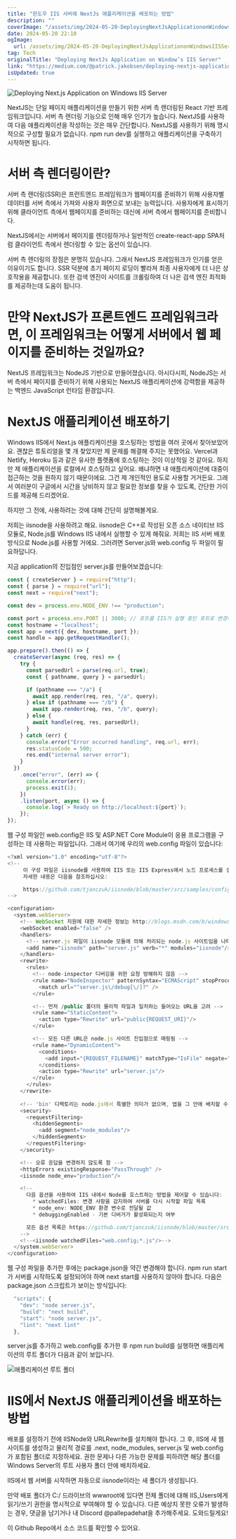 ```yaml
---
title: "윈도우 IIS 서버에 NextJs 애플리케이션을 배포하는 방법"
description: ""
coverImage: "/assets/img/2024-05-20-DeployingNextJsApplicationonWindowsIISServer_0.png"
date: 2024-05-20 22:10
ogImage: 
  url: /assets/img/2024-05-20-DeployingNextJsApplicationonWindowsIISServer_0.png
tag: Tech
originalTitle: "Deploying NextJs Application on Window’s IIS Server"
link: "https://medium.com/@patrick.jakobsen/deploying-nextjs-application-on-windows-iis-server-60793f416eb1"
isUpdated: true
---
```






![Deploying Next.js Application on Windows IIS Server](/assets/img/2024-05-20-DeployingNextJsApplicationonWindowsIISServer_0.png)

NextJS는 단일 페이지 애플리케이션을 만들기 위한 서버 측 렌더링된 React 기반 프레임워크입니다. 서버 측 렌더링 기능으로 인해 매우 인기가 높습니다. NextJS를 사용하여 다음 애플리케이션을 작성하는 것은 매우 간단합니다. NextJS를 사용하기 위해 명시적으로 구성할 필요가 없습니다. npm run dev를 실행하고 애플리케이션을 구축하기 시작하면 됩니다.

# 서버 측 렌더링이란?

서버 측 렌더링(SSR)은 프런트엔드 프레임워크가 웹페이지를 준비하기 위해 사용자별 데이터를 서버 측에서 가져와 사용자 화면으로 보내는 능력입니다. 사용자에게 표시하기 위해 클라이언트 측에서 웹페이지를 준비하는 대신에 서버 측에서 웹페이지를 준비합니다.
 

<div class="content-ad"></div>

NextJS에서는 서버에서 페이지를 렌더링하거나 일반적인 create-react-app SPA처럼 클라이언트 측에서 렌더링할 수 있는 옵션이 있습니다.

서버 측 렌더링의 장점은 분명히 있습니다. 그래서 NextJS 프레임워크가 인기를 얻은 이유이기도 합니다. SSR 덕분에 초기 페이지 로딩이 빨라져 최종 사용자에게 더 나은 상호작용을 제공합니다. 또한 검색 엔진이 사이트를 크롤링하여 더 나은 검색 엔진 최적화를 제공하는데 도움이 됩니다.

# 만약 NextJS가 프론트엔드 프레임워크라면, 이 프레임워크는 어떻게 서버에서 웹 페이지를 준비하는 것일까요?

NextJS 프레임워크는 NodeJS 기반으로 만들어졌습니다. 아시다시피, NodeJS는 서버 측에서 페이지를 준비하기 위해 사용되는 NextJS 애플리케이션에 강력함을 제공하는 백엔드 JavaScript 런타임 환경입니다.

<div class="content-ad"></div>

# NextJS 애플리케이션 배포하기

Windows IIS에서 Next.js 애플리케이션을 호스팅하는 방법을 여러 곳에서 찾아보았어요. 괜찮은 튜토리얼을 몇 개 찾았지만 제 문제를 해결해 주지는 못했어요. Vercel과 Netlify, Heroku 등과 같은 유사한 플랫폼에 호스팅하는 것이 이상적일 것 같아요. 하지만 제 애플리케이션을 로컬에서 호스팅하고 싶어요. 왜냐하면 내 애플리케이션에 대중이 접근하는 것을 원하지 않기 때문이에요. 그건 제 개인적인 용도로 사용할 거거든요. 그래서 여러분이 구글에서 시간을 낭비하지 않고 필요한 정보를 찾을 수 있도록, 간단한 가이드를 제공해 드리겠어요.

하지만 그 전에, 사용하려는 것에 대해 간단히 설명해볼게요.

저희는 iisnode을 사용하려고 해요. iisnode은 C++로 작성된 오픈 소스 네이티브 IIS 모듈로, Node.js를 Windows IIS 내에서 실행할 수 있게 해줘요. 저희는 IIS 서버 배포 방식으로 Node.js를 사용할 거에요. 그러려면 Server.js와 web.config 두 파일이 필요하답니다.

<div class="content-ad"></div>

지금 application의 진입점인 server.js를 만들어보겠습니다:

```js
const { createServer } = require("http");
const { parse } = require("url");
const next = require("next");

const dev = process.env.NODE_ENV !== "production";

const port = process.env.PORT || 3000; // 포트를 IIS가 실행 중인 포트로 변경하세요. 기본값은 80이고 개발 중이면 3000입니다.
const hostname = "localhost";
const app = next({ dev, hostname, port });
const handle = app.getRequestHandler();

app.prepare().then(() => {
  createServer(async (req, res) => {
    try {
      const parsedUrl = parse(req.url, true);
      const { pathname, query } = parsedUrl;

      if (pathname === "/a") {
        await app.render(req, res, "/a", query);
      } else if (pathname === "/b") {
        await app.render(req, res, "/b", query);
      } else {
        await handle(req, res, parsedUrl);
      }
    } catch (err) {
      console.error("Error occurred handling", req.url, err);
      res.statusCode = 500;
      res.end("internal server error");
    }
  })
    .once("error", (err) => {
      console.error(err);
      process.exit(1);
    })
    .listen(port, async () => {
      console.log(`> Ready on http://localhost:${port}`);
    });
});
```

웹 구성 파일인 web.config은 IIS 및 ASP.NET Core Module이 응용 프로그램을 구성하는 데 사용하는 파일입니다. 그래서 여기에 우리의 web.config 파일이 있습니다:

```js
<?xml version="1.0" encoding="utf-8"?>
<!--
     이 구성 파일은 iisnode를 사용하여 IIS 또는 IIS Express에서 노드 프로세스를 실행하는 경우 필요합니다.
     자세한 내용은 다음을 참조하십시오:

     https://github.com/tjanczuk/iisnode/blob/master/src/samples/configuration/web.config
-->

<configuration>
  <system.webServer>
    <!-- WebSocket 지원에 대한 자세한 정보는 http://blogs.msdn.com/b/windowsazure/archive/2013/11/14/introduction-to-websockets-on-windows-azure-web-sites.aspx에서 확인할 수 있습니다 -->
    <webSocket enabled="false" />
    <handlers>
      <!-- server.js 파일이 iisnode 모듈에 의해 처리되는 node.js 사이트임을 나타냄 -->
      <add name="iisnode" path="server.js" verb="*" modules="iisnode"/>
    </handlers>
    <rewrite>
      <rules>
        <!-- node-inspector 디버깅을 위한 요청 방해하지 않음 -->
        <rule name="NodeInspector" patternSyntax="ECMAScript" stopProcessing="true">
          <match url="^server.js\/debug[\/]?" />
        </rule>

        <!-- 먼저 /public 폴더의 물리적 파일과 일치하는 들어오는 URL을 고려 -->
        <rule name="StaticContent">
          <action type="Rewrite" url="public{REQUEST_URI}"/>
        </rule>

        <!-- 모든 다른 URL은 node.js 사이트 진입점으로 매핑됨 -->
        <rule name="DynamicContent">
          <conditions>
            <add input="{REQUEST_FILENAME}" matchType="IsFile" negate="True"/>
          </conditions>
          <action type="Rewrite" url="server.js"/>
        </rule>
      </rules>
    </rewrite>
    
    <!-- 'bin' 디렉토리는 node.js에서 특별한 의미가 없으며, 앱을 그 안에 배치할 수 있음 -->
    <security>
      <requestFiltering>
        <hiddenSegments>
          <add segment="node_modules"/>
        </hiddenSegments>
      </requestFiltering>
    </security>

    <!-- 오류 응답을 변경하지 않도록 함 -->
    <httpErrors existingResponse="PassThrough" />
    <iisnode node_env="production"/>

    <!--
      다음 옵션을 사용하여 IIS 내에서 Node를 호스트하는 방법을 제어할 수 있습니다:
        * watchedFiles: 변경 사항을 감지하여 서버를 다시 시작할 파일 목록
        * node_env: NODE_ENV 환경 변수로 전달될 값
        * debuggingEnabled - 기본 디버거가 활성화되는지 여부

      모든 옵션 목록은 https://github.com/tjanczuk/iisnode/blob/master/src/samples/configuration/web.config에서 확인 가능합니다
    -->
    <!--<iisnode watchedFiles="web.config;*.js"/>-->
  </system.webServer>
</configuration>
```

<div class="content-ad"></div>

웹 구성 파일을 추가한 후에는 package.json을 약간 변경해야 합니다. npm run start가 서버를 시작하도록 설정되어야 하며 next start를 사용하지 않아야 합니다. 다음은 package.json 스크립트가 보이는 방식입니다:

```js
  "scripts": {
    "dev": "node server.js",
    "build": "next build",
    "start": "node server.js",
    "lint": "next lint"
  },
```

server.js를 추가하고 web.config를 추가한 후 npm run build를 실행하면 애플리케이션의 루트 폴더가 다음과 같이 보입니다.

![애플리케이션 루트 폴더](/assets/img/2024-05-20-DeployingNextJsApplicationonWindowsIISServer_1.png)

<div class="content-ad"></div>

# IIS에서 NextJS 애플리케이션을 배포하는 방법

배포를 설정하기 전에 IISNode와 URLRewrite를 설치해야 합니다. 그 후, IIS에 새 웹 사이트를 생성하고 물리적 경로를 .next, node_modules, server.js 및 web.config가 포함된 폴더로 지정하세요. 권한 문제나 다른 가능한 문제를 피하려면 해당 폴더를 Windows Server의 루트 사용자 폴더 안에 배치하세요.

IIS에서 웹 서버를 시작하면 자동으로 iisnode이라는 새 폴더가 생성됩니다.

만약 배포 폴더가 C:/ 드라이브의 wwwroot에 있다면 전체 폴더에 대해 IIS_Users에게 읽기/쓰기 권한을 명시적으로 부여해야 할 수 있습니다. 다른 예상치 못한 오류가 발생하는 경우, 댓글을 남기거나 내 Discord @pallepadehat을 추가해주세요. 도와드릴게요!

<div class="content-ad"></div>

이 Github Repo에서 소스 코드를 확인할 수 있어요.